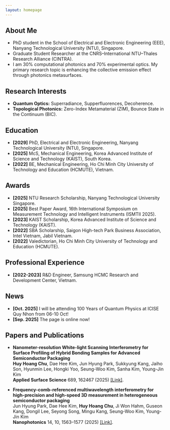 ```yaml
---
layout: homepage
---
```


## About Me
- PhD student in the School of Electrical and Electronic Engineering (EEE),
  Nanyang Technological University (NTU), Singapore.
- Graduate Student Researcher at the CNRS–International NTU–Thales Research Alliance (CINTRA).
- I am 30% computational photonics and 70% experimental optics. My primary research topic is enhancing the collective emission effect through photonics metasurfaces.

## Research Interests
- **Quantum Optics:** Superradiance, Supperfluorences, Decoherence.
- **Topological Photonics:** Zero-Index Metamaterial (ZIM), Bounce State in the Continuum (BIC).

## Education
- **[2029]** PhD, Electrical and Electronic Engineering, Nanyang Technological University (NTU), Singapore.
- **[2025]** McS, Mechanical Engineering, Korea Advanced Institute of Science and Technology (KAIST), South Korea.
- **[2022]** BE, Mechanical Engineering, Ho Chi Minh City University of Technology and Education (HCMUTE), Vietnam.
   
## Awards
- **[2025]** NTU Research Scholarship, Nanyang Technological University Singapore.
- **[2025]** Best Paper Award, 16th International Symposium on Measurement Technology and Intelligent Instruments (ISMTII 2025).
- **[2023]** KAIST Scholarship, Korea Advanced Institute of Science and Technology (KAIST).
- **[2022]** SBA Scholarship, Saigon High-tech Park Business Association, Intel Vietnam, Jabil Vietnam.
- **[2022]** Valedictorian, Ho Chi Minh City University of Technology and Education (HCMUTE).
  
## Professional Experience
- **[2022-2023]** R&D Engineer, Samsung HCMC Research and Development Center, Vietnam.
  
## News

- **[Oct. 2025]** I will be attending 100 Years of Quantum Physics at ICISE Quy Nhon from 06-10 Oct!
- **[Sep. 2025]** The page is online now!

## Papers and Publications
- **Nanometer-resolution White-light Scanning Interferometry for Surface Profiling of Hybrid Bonding Samples for Advanced Semiconductor Packaging**  
  **Huy Hoang Chu**, Dae Hee Kim, Jun Hyung Park, Sukkyung Kang, Jaiho Son, Hyunmin Lee, Hongki Yoo, Seung-Woo Kim, Sanha Kim, Young-Jin Kim  
 **Applied Surface Science** 689, 162467 (2025) [[Link]](https://www.sciencedirect.com/science/article/abs/pii/S0169433225001795).
  
- **Frequency-comb-referenced multiwavelength interferometry for high-precision and high-speed 3D measurement in heterogeneous semiconductor packaging**  
  Jun Hyung Park, Dae Hee Kim, **Huy Hoang Chu**, Ji Won Hahm, Guseon Kang, Dongil Lee, Seyong Song, Mingu Kang, Seung-Woo Kim, Young-Jin Kim  
  **Nanophotonics** 14, 10, 1563–1577 (2025) [[Link]](https://www.degruyterbrill.com/document/doi/10.1515/nanoph-2024-0578/html).

